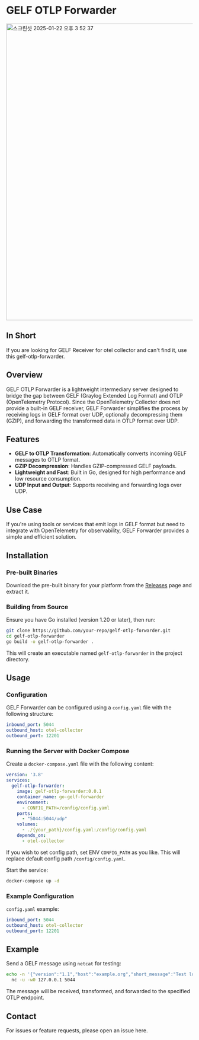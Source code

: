 # GELF OTLP Forwarder

<img width="801" alt="스크린샷 2025-01-22 오후 3 52 37" src="https://github.com/user-attachments/assets/9d532bf2-cc15-49c6-91ea-7a100596fe86" />

## In Short

If you are looking for GELF Receiver for otel collector and can't find it, use this gelf-otlp-forwarder.

## Overview
GELF OTLP Forwarder is a lightweight intermediary server designed to bridge the gap between GELF (Graylog Extended Log Format) and OTLP (OpenTelemetry Protocol). Since the OpenTelemetry Collector does not provide a built-in GELF receiver, GELF Forwarder simplifies the process by receiving logs in GELF format over UDP, optionally decompressing them (GZIP), and forwarding the transformed data in OTLP format over UDP.

## Features
- **GELF to OTLP Transformation**: Automatically converts incoming GELF messages to OTLP format.
- **GZIP Decompression**: Handles GZIP-compressed GELF payloads.
- **Lightweight and Fast**: Built in Go, designed for high performance and low resource consumption.
- **UDP Input and Output**: Supports receiving and forwarding logs over UDP.

## Use Case
If you're using tools or services that emit logs in GELF format but need to integrate with OpenTelemetry for observability, GELF Forwarder provides a simple and efficient solution.

## Installation

### Pre-built Binaries
Download the pre-built binary for your platform from the [Releases](https://github.com/your-repo/gelf-forwarder/releases) page and extract it.

### Building from Source
Ensure you have Go installed (version 1.20 or later), then run:

```bash
git clone https://github.com/your-repo/gelf-otlp-forwarder.git
cd gelf-otlp-forwarder
go build -o gelf-otlp-forwarder .
```

This will create an executable named `gelf-otlp-forwarder` in the project directory.

## Usage

### Configuration
GELF Forwarder can be configured using a `config.yaml` file with the following structure:

```yaml
inbound_port: 5044
outbound_host: otel-collector
outbound_port: 12201
```

### Running the Server with Docker Compose
Create a `docker-compose.yaml` file with the following content:

```yaml
version: '3.8'
services:
  gelf-otlp-forwarder:
    image: gelf-otlp-forwarder:0.0.1
    container_name: go-gelf-forwarder
    environment:
      - CONFIG_PATH=/config/config.yaml
    ports:
      - "5044:5044/udp"
    volumes:
      - ./{your_path}/config.yaml:/config/config.yaml
    depends_on:
      - otel-collector
```

If you wish to set config path, set ENV `CONFIG_PATH` as you like.
This will replace default config path `/config/config.yaml`.

Start the service:

```bash
docker-compose up -d
```

### Example Configuration
`config.yaml` example:

```yaml
inbound_port: 5044
outbound_host: otel-collector
outbound_port: 12201
```

## Example
Send a GELF message using `netcat` for testing:

```bash
echo -n '{"version":"1.1","host":"example.org","short_message":"Test log"}' | \
  nc -u -w0 127.0.0.1 5044
```

The message will be received, transformed, and forwarded to the specified OTLP endpoint.

## Contact
For issues or feature requests, please open an issue here.

